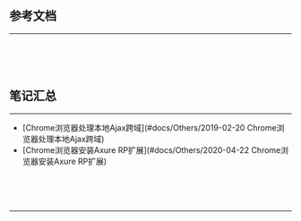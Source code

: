 ## 参考文档

---





<br/><br/><br/>



## 笔记汇总

---

* [Chrome浏览器处理本地Ajax跨域](#docs/Others/2019-02-20 Chrome浏览器处理本地Ajax跨域)
* [Chrome浏览器安装Axure RP扩展](#docs/Others/2020-04-22 Chrome浏览器安装Axure RP扩展)



<br/><br/><br/>

---

